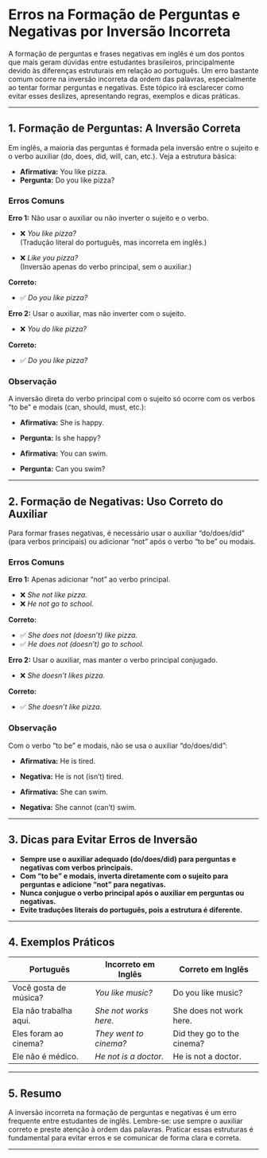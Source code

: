 
# Erros na Formação de Perguntas e Negativas por Inversão Incorreta

A formação de perguntas e frases negativas em inglês é um dos pontos que mais geram dúvidas entre estudantes brasileiros, principalmente devido às diferenças estruturais em relação ao português. Um erro bastante comum ocorre na inversão incorreta da ordem das palavras, especialmente ao tentar formar perguntas e negativas. Este tópico irá esclarecer como evitar esses deslizes, apresentando regras, exemplos e dicas práticas.

---

## 1. Formação de Perguntas: A Inversão Correta

Em inglês, a maioria das perguntas é formada pela inversão entre o sujeito e o verbo auxiliar (do, does, did, will, can, etc.). Veja a estrutura básica:

- **Afirmativa:** You like pizza.
- **Pergunta:** Do you like pizza?

### Erros Comuns

**Erro 1:** Não usar o auxiliar ou não inverter o sujeito e o verbo.

- ❌ *You like pizza?*  
  (Tradução literal do português, mas incorreta em inglês.)

- ❌ *Like you pizza?*  
  (Inversão apenas do verbo principal, sem o auxiliar.)

**Correto:**

- ✅ *Do you like pizza?*

**Erro 2:** Usar o auxiliar, mas não inverter com o sujeito.

- ❌ *You do like pizza?*

**Correto:**

- ✅ *Do you like pizza?*

### Observação

A inversão direta do verbo principal com o sujeito só ocorre com os verbos “to be” e modais (can, should, must, etc.):

- **Afirmativa:** She is happy.
- **Pergunta:** Is she happy?

- **Afirmativa:** You can swim.
- **Pergunta:** Can you swim?

---

## 2. Formação de Negativas: Uso Correto do Auxiliar

Para formar frases negativas, é necessário usar o auxiliar “do/does/did” (para verbos principais) ou adicionar “not” após o verbo “to be” ou modais.

### Erros Comuns

**Erro 1:** Apenas adicionar “not” ao verbo principal.

- ❌ *She not like pizza.*
- ❌ *He not go to school.*

**Correto:**

- ✅ *She does not (doesn’t) like pizza.*
- ✅ *He does not (doesn’t) go to school.*

**Erro 2:** Usar o auxiliar, mas manter o verbo principal conjugado.

- ❌ *She doesn’t likes pizza.*

**Correto:**

- ✅ *She doesn’t like pizza.*

### Observação

Com o verbo “to be” e modais, não se usa o auxiliar “do/does/did”:

- **Afirmativa:** He is tired.
- **Negativa:** He is not (isn’t) tired.

- **Afirmativa:** She can swim.
- **Negativa:** She cannot (can’t) swim.

---

## 3. Dicas para Evitar Erros de Inversão

- **Sempre use o auxiliar adequado (do/does/did) para perguntas e negativas com verbos principais.**
- **Com “to be” e modais, inverta diretamente com o sujeito para perguntas e adicione “not” para negativas.**
- **Nunca conjugue o verbo principal após o auxiliar em perguntas ou negativas.**
- **Evite traduções literais do português, pois a estrutura é diferente.**

---

## 4. Exemplos Práticos

| Português                | Incorreto em Inglês      | Correto em Inglês         |
|--------------------------|-------------------------|---------------------------|
| Você gosta de música?    | *You like music?*       | Do you like music?        |
| Ela não trabalha aqui.   | *She not works here.*   | She does not work here.   |
| Eles foram ao cinema?    | *They went to cinema?*  | Did they go to the cinema?|
| Ele não é médico.        | *He not is a doctor.*   | He is not a doctor.       |

---

## 5. Resumo

A inversão incorreta na formação de perguntas e negativas é um erro frequente entre estudantes de inglês. Lembre-se: use sempre o auxiliar correto e preste atenção à ordem das palavras. Praticar essas estruturas é fundamental para evitar erros e se comunicar de forma clara e correta.

---
```
